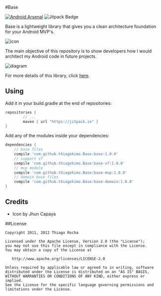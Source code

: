 #Base

[![Android Arsenal](https://img.shields.io/badge/Android%20Arsenal-Base-green.svg?style=flat)](https://android-arsenal.com/details/1/2454)
![Jitpack Badge](http://img.shields.io/github/release/thiagokimo/Base.svg?label=JitPack)

Base is a lightweight library that gives you a clean architecture foundation for your Android MVP's.

![icon](https://raw.githubusercontent.com/thiagokimo/Base/master/images/base-icon.png)

The main objective of this repository is to show developers
how I would architect my Android code in future projects.

![diagram](http://kimo.io/images/android-diagram.png)

For more details of this library, click [here](http://kimo.io/2015/09/06/base/).

## Using

Add it in your build.gradle at the end of repositories:
``` groovy
repositories {
	    // ...
	    maven { url "https://jitpack.io" }
}
```

Add any of the modules inside your dependencies:

``` groovy
dependencies {
    // base files
    compile 'com.github.thiagokimo.Base:base:1.0.0'
    // support v7
    compile 'com.github.thiagokimo.Base:base-v7:1.0.0'
    // mvp module
    compile 'com.github.thiagokimo.Base:base-mvp:1.0.0'
    // domain base files
    compile 'com.github.thiagokimo.Base:base-domain:1.0.0'
}
```

## Credits
- Icon by Jhun Capaya

##License

    Copyright 2011, 2012 Thiago Rocha

    Licensed under the Apache License, Version 2.0 (the "License");
    you may not use this file except in compliance with the License.
    You may obtain a copy of the License at

       http://www.apache.org/licenses/LICENSE-2.0

    Unless required by applicable law or agreed to in writing, software
    distributed under the License is distributed on an "AS IS" BASIS,
    WITHOUT WARRANTIES OR CONDITIONS OF ANY KIND, either express or implied.
    See the License for the specific language governing permissions and
    limitations under the License.
